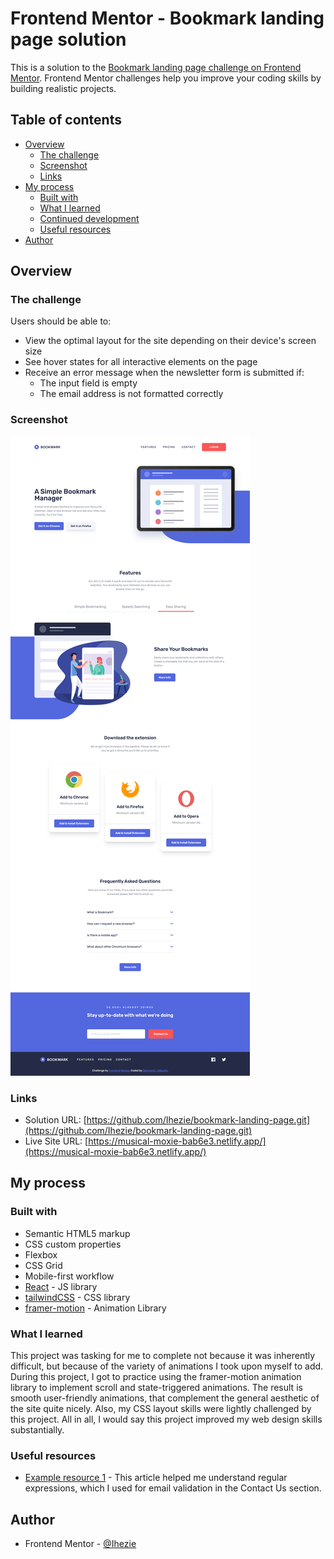# Frontend Mentor - Bookmark landing page solution

This is a solution to the [Bookmark landing page challenge on Frontend Mentor](https://www.frontendmentor.io/challenges/bookmark-landing-page-5d0b588a9edda32581d29158). Frontend Mentor challenges help you improve your coding skills by building realistic projects. 

## Table of contents

- [Overview](#overview)
  - [The challenge](#the-challenge)
  - [Screenshot](#screenshot)
  - [Links](#links)
- [My process](#my-process)
  - [Built with](#built-with)
  - [What I learned](#what-i-learned)
  - [Continued development](#continued-development)
  - [Useful resources](#useful-resources)
- [Author](#author)

## Overview

### The challenge

Users should be able to:

- View the optimal layout for the site depending on their device's screen size
- See hover states for all interactive elements on the page
- Receive an error message when the newsletter form is submitted if:
  - The input field is empty
  - The email address is not formatted correctly

### Screenshot

![](./screenshot.png)

### Links

- Solution URL: [https://github.com/Ihezie/bookmark-landing-page.git](https://github.com/Ihezie/bookmark-landing-page.git)
- Live Site URL: [https://musical-moxie-bab6e3.netlify.app/](https://musical-moxie-bab6e3.netlify.app/)

## My process

### Built with

- Semantic HTML5 markup
- CSS custom properties
- Flexbox
- CSS Grid
- Mobile-first workflow
- [React](https://reactjs.org/) - JS library
- [tailwindCSS](https://tailwindcss.com/) - CSS library
- [framer-motion](https://www.framer.com/motion/) - Animation Library

### What I learned
This project was tasking for me to complete not because it was inherently difficult, but because of the variety of animations I took upon myself to add. During this project, I got to practice using the framer-motion animation library to implement scroll and state-triggered animations. The result is smooth user-friendly animations, that complement the general aesthetic of the site quite nicely. Also, my CSS layout skills were lightly challenged by this project. All in all, I would say this project improved my web design skills substantially.

### Useful resources

- [Example resource 1](https://www.freecodecamp.org/news/regular-expressions-for-beginners/) - This article helped me understand regular expressions, which I used for email validation in the Contact Us section.

## Author
- Frontend Mentor - [@Ihezie](https://www.frontendmentor.io/profile/Ihezie)
